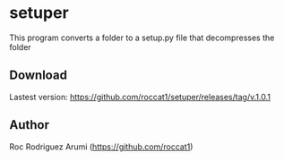 # setuper
 
This program converts a folder to a setup.py file that decompresses the folder

## Download
Lastest version: https://github.com/roccat1/setuper/releases/tag/v.1.0.1

## Author
Roc Rodriguez Arumi (https://github.com/roccat1)